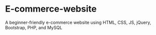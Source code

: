 # E-commerce-website
A beginner-friendly e-commerce website using HTML, CSS, JS, jQuery, Bootstrap, PHP, and MySQL
